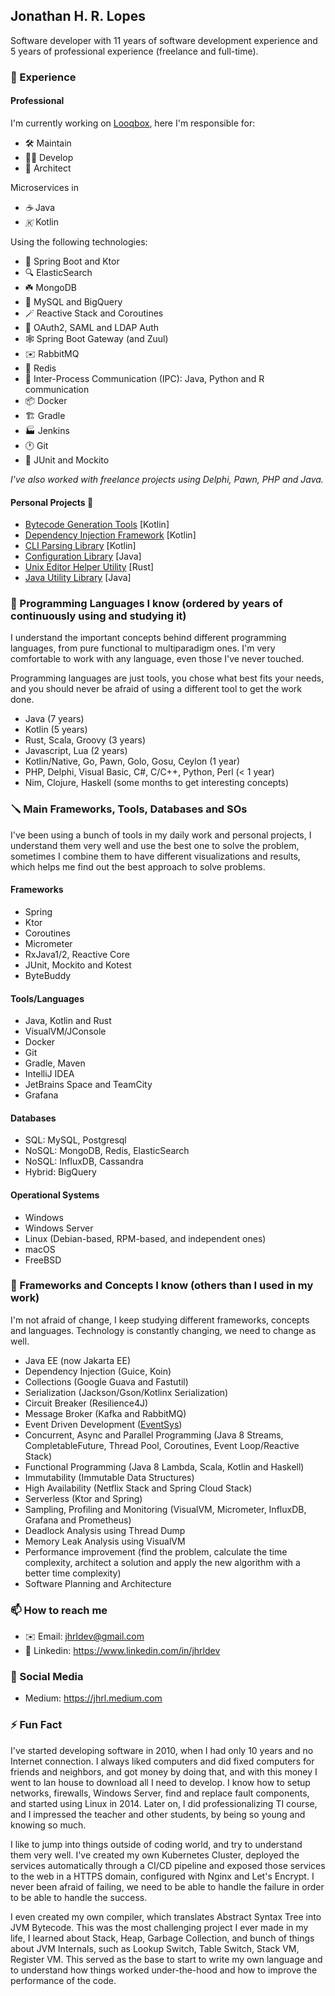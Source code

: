 ## Jonathan H. R. Lopes

Software developer with 11 years of software development experience and 5 years of professional experience (freelance and full-time).

### 🔭 Experience

#### Professional

I'm currently working on [Looqbox](https://looqbox.com), here I'm responsible for:

* 🛠️ Maintain
* 🧑‍💻 Develop
* 📐 Architect 

Microservices in

* *☕* Java
* *🇰* Kotlin

Using the following technologies:

* 🌱 Spring Boot and Ktor
* 🔍 ElasticSearch
* ☘️ MongoDB
* 📗 MySQL and BigQuery
* 🪄 Reactive Stack and Coroutines
* 🔑 OAuth2, SAML and LDAP Auth
* 🕸️ Spring Boot Gateway (and Zuul)
* ✉️ RabbitMQ
* 💾 Redis
* 📡 Inter-Process Communication (IPC): Java, Python and R communication
* 📦 Docker
* 🏗️ Gradle
* 🏭 Jenkins
* 🕐 Git
* 🧪 JUnit and Mockito

*I've also worked with freelance projects using Delphi, Pawn, PHP and Java.*

#### Personal Projects **🧍** 

* [Bytecode Generation Tools](https://github.com/KoresFramework) [Kotlin]
* [Dependency Injection Framework](https://github.com/JonathanxD/Redin) [Kotlin]
* [CLI Parsing Library](https://github.com/JonathanxD/KWCommands) [Kotlin]
* [Configuration Library](https://github.com/JonathanxD/Config) [Java]
* [Unix Editor Helper Utility](https://github.com/JonathanxD/editor-server) [Rust]
* [Java Utility Library](https://github.com/JonathanxD/JwIUtils) [Java]

### 🌱 Programming Languages I know (ordered by years of continuously using and studying it)

I understand the important concepts behind different programming languages, from pure functional to multiparadigm ones. I'm very comfortable to work with any language, even those I've never touched.

Programming languages are just tools, you chose what best fits your needs, and you should never be afraid of using a different tool to get the work done.

* Java (7 years)
* Kotlin (5 years)
* Rust, Scala, Groovy (3 years)
* Javascript, Lua (2 years)
* Kotlin/Native, Go, Pawn, Golo, Gosu, Ceylon (1 year)
* PHP, Delphi, Visual Basic, C#, C/C++, Python, Perl (< 1 year)
* Nim, Clojure, Haskell (some months to get interesting concepts)

### 🪛 Main Frameworks, Tools, Databases and SOs

I've been using a bunch of tools in my daily work and personal projects, I understand them very well and use the best one to solve the problem, sometimes I combine them to have different visualizations and results, which helps me find out the best approach to solve problems.

#### Frameworks
* Spring
* Ktor
* Coroutines
* Micrometer
* RxJava1/2, Reactive Core
* JUnit, Mockito and Kotest
* ByteBuddy

#### Tools/Languages
* Java, Kotlin and Rust
* VisualVM/JConsole
* Docker
* Git
* Gradle, Maven
* IntelliJ IDEA
* JetBrains Space and TeamCity
* Grafana

#### Databases
* SQL: MySQL, Postgresql
* NoSQL: MongoDB, Redis, ElasticSearch
* NoSQL: InfluxDB, Cassandra
* Hybrid: BigQuery

#### Operational Systems
* Windows
* Windows Server
* Linux (Debian-based, RPM-based, and independent ones)
* macOS
* FreeBSD

### 🧰 Frameworks and Concepts I know (others than I used in my work)

I'm not afraid of change, I keep studying different frameworks, concepts and languages. Technology is constantly changing, we need to change as well.

* Java EE (now Jakarta EE)
* Dependency Injection (Guice, Koin)
* Collections (Google Guava and Fastutil)
* Serialization (Jackson/Gson/Kotlinx Serialization)
* Circuit Breaker (Resilience4J)
* Message Broker (Kafka and RabbitMQ)
* Event Driven Development ([EventSys](https://github.com/KoresFramework/EventSys))
* Concurrent, Async and Parallel Programming (Java 8 Streams, CompletableFuture, Thread Pool, Coroutines, Event Loop/Reactive Stack)
* Functional Programming (Java 8 Lambda, Scala, Kotlin and Haskell)
* Immutability (Immutable Data Structures)
* High Availability (Netflix Stack and Spring Cloud Stack)
* Serverless (Ktor and Spring)
* Sampling, Profiling and Monitoring (VisualVM, Micrometer, InfluxDB, Grafana and Prometheus)
* Deadlock Analysis using Thread Dump
* Memory Leak Analysis using VisualVM
* Performance improvement (find the problem, calculate the time complexity, architect a solution and apply the new algorithm with a better time complexity)
* Software Planning and Architecture

### 📫 How to reach me

* ✉️ Email: jhrldev@gmail.com
* 📇 Linkedin: https://www.linkedin.com/in/jhrldev

### 📱 Social Media

* Medium: https://jhrl.medium.com

### ⚡ Fun Fact

I've started developing software in 2010, when I had only 10 years and no Internet connection. I always liked computers and did fixed computers for friends and neighbors, and got money by doing that, and with this money I went to lan house to download all I need to develop. I know how to setup networks, firewalls, Windows Server, find and replace fault components, and started using Linux in 2014. Later on, I did professionalizing TI course, and I impressed the teacher and other students, by being so young and knowing so much.

I like to jump into things outside of coding world, and try to understand them very well. I've created my own Kubernetes Cluster, deployed the services automatically through a CI/CD pipeline and exposed those services to the web in a HTTPS domain, configured with Nginx and Let's Encrypt. I never been afraid of failing, we need to be able to handle the failure in order to be able to handle the success.

I even created my own compiler, which translates Abstract Syntax Tree into JVM Bytecode. This was the most challenging project I ever made in my life, I learned about Stack, Heap, Garbage Collection, and bunch of things about JVM Internals, such as Lookup Switch, Table Switch, Stack VM, Register VM. This served as the base to start to write my own language and to understand how things worked under-the-hood and how to improve the performance of the code.

<!--
**JonathanxD/JonathanxD** is a ✨ _special_ ✨ repository because its `README.md` (this file) appears on your GitHub profile.

Here are some ideas to get you started:

- 🔭 I’m currently working on ...
- 🌱 I’m currently learning ...
- 👯 I’m looking to collaborate on ...
- 🤔 I’m looking for help with ...
- 💬 Ask me about ...
- 📫 How to reach me: ...
- 😄 Pronouns: ...
- ⚡ Fun fact: ...
-->

